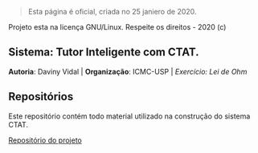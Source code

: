 > Esta página é oficial, criada no 25 janiero de 2020.

Projeto esta na licença GNU/Linux. Respeite os direitos - 2020 (c)

## Sistema: Tutor Inteligente com CTAT.

**Autoria**: Daviny Vidal | **Organização**: ICMC-USP | *Exercício: Lei de Ohm* <br>

## Repositórios

Este repositório contém todo material utilizado na construção do sistema CTAT.

[Repositório do projeto](https://github.com/davinyvidal/tutor-inteligente-lei-de-Ohm)

